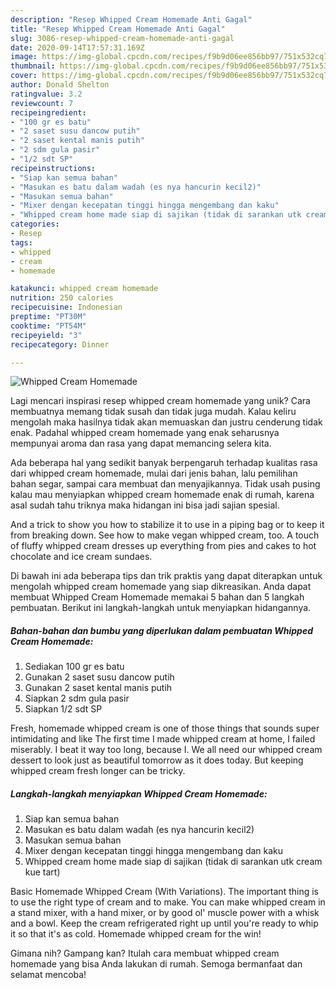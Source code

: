 ```yaml
---
description: "Resep Whipped Cream Homemade Anti Gagal"
title: "Resep Whipped Cream Homemade Anti Gagal"
slug: 3086-resep-whipped-cream-homemade-anti-gagal
date: 2020-09-14T17:57:31.169Z
image: https://img-global.cpcdn.com/recipes/f9b9d06ee856bb97/751x532cq70/whipped-cream-homemade-foto-resep-utama.jpg
thumbnail: https://img-global.cpcdn.com/recipes/f9b9d06ee856bb97/751x532cq70/whipped-cream-homemade-foto-resep-utama.jpg
cover: https://img-global.cpcdn.com/recipes/f9b9d06ee856bb97/751x532cq70/whipped-cream-homemade-foto-resep-utama.jpg
author: Donald Shelton
ratingvalue: 3.2
reviewcount: 7
recipeingredient:
- "100 gr es batu"
- "2 saset susu dancow putih"
- "2 saset kental manis putih"
- "2 sdm gula pasir"
- "1/2 sdt SP"
recipeinstructions:
- "Siap kan semua bahan"
- "Masukan es batu dalam wadah (es nya hancurin kecil2)"
- "Masukan semua bahan"
- "Mixer dengan kecepatan tinggi hingga mengembang dan kaku"
- "Whipped cream home made siap di sajikan (tidak di sarankan utk cream kue tart)"
categories:
- Resep
tags:
- whipped
- cream
- homemade

katakunci: whipped cream homemade 
nutrition: 250 calories
recipecuisine: Indonesian
preptime: "PT30M"
cooktime: "PT54M"
recipeyield: "3"
recipecategory: Dinner

---
```



![Whipped Cream Homemade](https://img-global.cpcdn.com/recipes/f9b9d06ee856bb97/751x532cq70/whipped-cream-homemade-foto-resep-utama.jpg)

Lagi mencari inspirasi resep whipped cream homemade yang unik? Cara membuatnya memang tidak susah dan tidak juga mudah. Kalau keliru mengolah maka hasilnya tidak akan memuaskan dan justru cenderung tidak enak. Padahal whipped cream homemade yang enak seharusnya mempunyai aroma dan rasa yang dapat memancing selera kita.

Ada beberapa hal yang sedikit banyak berpengaruh terhadap kualitas rasa dari whipped cream homemade, mulai dari jenis bahan, lalu pemilihan bahan segar, sampai cara membuat dan menyajikannya. Tidak usah pusing kalau mau menyiapkan whipped cream homemade enak di rumah, karena asal sudah tahu triknya maka hidangan ini bisa jadi sajian spesial.

And a trick to show you how to stabilize it to use in a piping bag or to keep it from breaking down. See how to make vegan whipped cream, too. A touch of fluffy whipped cream dresses up everything from pies and cakes to hot chocolate and ice cream sundaes.


Di bawah ini ada beberapa tips dan trik praktis yang dapat diterapkan untuk mengolah whipped cream homemade yang siap dikreasikan. Anda dapat membuat Whipped Cream Homemade memakai 5 bahan dan 5 langkah pembuatan. Berikut ini langkah-langkah untuk menyiapkan hidangannya.

<!--inarticleads1-->

##### Bahan-bahan dan bumbu yang diperlukan dalam pembuatan Whipped Cream Homemade:

1. Sediakan 100 gr es batu
1. Gunakan 2 saset susu dancow putih
1. Gunakan 2 saset kental manis putih
1. Siapkan 2 sdm gula pasir
1. Siapkan 1/2 sdt SP


Fresh, homemade whipped cream is one of those things that sounds super intimidating and like The first time I made whipped cream at home, I failed miserably. I beat it way too long, because I. We all need our whipped cream dessert to look just as beautiful tomorrow as it does today. But keeping whipped cream fresh longer can be tricky. 

<!--inarticleads2-->

##### Langkah-langkah menyiapkan Whipped Cream Homemade:

1. Siap kan semua bahan
1. Masukan es batu dalam wadah (es nya hancurin kecil2)
1. Masukan semua bahan
1. Mixer dengan kecepatan tinggi hingga mengembang dan kaku
1. Whipped cream home made siap di sajikan (tidak di sarankan utk cream kue tart)


Basic Homemade Whipped Cream (With Variations). The important thing is to use the right type of cream and to make. You can make whipped cream in a stand mixer, with a hand mixer, or by good ol&#39; muscle power with a whisk and a bowl. Keep the cream refrigerated right up until you&#39;re ready to whip it so that it&#39;s as cold. Homemade whipped cream for the win! 

Gimana nih? Gampang kan? Itulah cara membuat whipped cream homemade yang bisa Anda lakukan di rumah. Semoga bermanfaat dan selamat mencoba!
